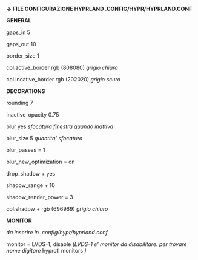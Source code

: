 **-> FILE CONFIGURAZIONE HYPRLAND .CONFIG/HYPR/HYPRLAND.CONF**


**GENERAL**

gaps_in 5

gaps_out 10 

border_size 1

col.active_border rgb (808080) *grigio chiaro*

col.incative_border rgb (202020) *grigio scuro*

**DECORATIONS**

rounding 7

inactive_opacity 0.75

blur yes *sfocatura finestra quando inattiva*

blur_size 5 *quantita' sfocatura*

blur_passes = 1

blur_new_optimization = on

drop_shadow + yes

shadow_range + 10

shadow_render_power = 3

col.shadow + rgb (696969) *grigio chiaro*


**MONITOR**

*da inserire in .config/hypr/hyprland.conf*

monitor = LVDS-1, disable *(LVDS-1 e' monitor da disabilitare: per trovare nome digitare* hyprctl monitors *)*


